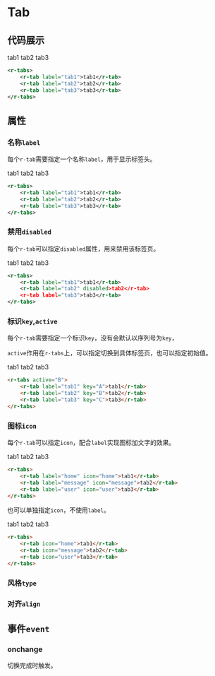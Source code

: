 # Tab

## 代码展示

<r-tabs>
    <r-tab label="tab1">tab1</r-tab>
    <r-tab label="tab2">tab2</r-tab>
    <r-tab label="tab3">tab3</r-tab>
</r-tabs>

```xml
<r-tabs>
    <r-tab label="tab1">tab1</r-tab>
    <r-tab label="tab2">tab2</r-tab>
    <r-tab label="tab3">tab3</r-tab>
</r-tabs>
```

## 属性

### 名称`label`

每个`r-tab`需要指定一个名称`label`，用于显示标签头。

<r-tabs>
    <r-tab label="tab1">tab1</r-tab>
    <r-tab label="tab2">tab2</r-tab>
    <r-tab label="tab3">tab3</r-tab>
</r-tabs>

```xml
<r-tabs>
    <r-tab label="tab1">tab1</r-tab>
    <r-tab label="tab2">tab2</r-tab>
    <r-tab label="tab3">tab3</r-tab>
</r-tabs>
```

### 禁用`disabled`

每个`r-tab`可以指定`disabled`属性，用来禁用该标签页。

<r-tabs>
    <r-tab label="tab1">tab1</r-tab>
    <r-tab id="tab-content-disabled" label="tab2" disabled>tab2</r-tab>
    <r-tab label="tab3">tab3</r-tab>
</r-tabs>

```xml
<r-tabs>
    <r-tab label="tab1">tab1</r-tab>
    <r-tab label="tab2" disabled>tab2</r-tab>
    <r-tab label="tab3">tab3</r-tab>
</r-tabs>
```

### 标识`key`,`active`

每个`r-tab`需要指定一个标识`key`，没有会默认以序列号为`key`，

`active`作用在`r-tabs`上，可以指定切换到具体标签页，也可以指定初始值。

<r-tabs active="B">
    <r-tab label="tab1" key="A">tab1</r-tab>
    <r-tab label="tab2" key="B">tab2</r-tab>
    <r-tab label="tab3" key="C">tab3</r-tab>
</r-tabs>

```html
<r-tabs active="B">
    <r-tab label="tab1" key="A">tab1</r-tab>
    <r-tab label="tab2" key="B">tab2</r-tab>
    <r-tab label="tab3" key="C">tab3</r-tab>
</r-tabs>
```

### 图标`icon`


每个`r-tab`可以指定`icon`，配合`label`实现图标加文字的效果。

<r-tabs>
    <r-tab label="home" icon="home">tab1</r-tab>
    <r-tab label="message" icon="message">tab2</r-tab>
    <r-tab label="user" icon="user">tab3</r-tab>
</r-tabs>

```html
<r-tabs>
    <r-tab label="home" icon="home">tab1</r-tab>
    <r-tab label="message" icon="message">tab2</r-tab>
    <r-tab label="user" icon="user">tab3</r-tab>
</r-tabs>
```

也可以单独指定`icon`，不使用`label`。

<r-tabs>
    <r-tab icon="home">tab1</r-tab>
    <r-tab icon="message">tab2</r-tab>
    <r-tab icon="user">tab3</r-tab>
</r-tabs>

```html
<r-tabs>
    <r-tab icon="home">tab1</r-tab>
    <r-tab icon="message">tab2</r-tab>
    <r-tab icon="user">tab3</r-tab>
</r-tabs>
```

### 风格`type`

### 对齐`align`

## 事件`event`

### onchange 

切换完成时触发。

